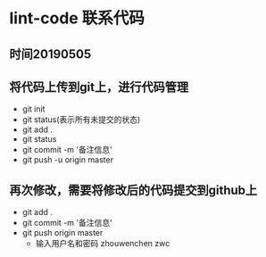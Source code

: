 # lint-code 联系代码
## 时间20190505

## 将代码上传到git上，进行代码管理
+ git init
+ git status(表示所有未提交的状态)
+ git add .
+ git status
+ git commit -m '备注信息'
+ git push -u origin master

## 再次修改，需要将修改后的代码提交到github上
+ git add .
+ git commit -m '备注信息'
+ git push origin master
	+ 输入用户名和密码 zhouwenchen zwc


